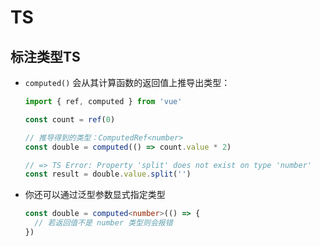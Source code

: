 # TS

## 标注类型TS

*   `computed()` 会从其计算函数的返回值上推导出类型：

    ```typescript
    import { ref, computed } from 'vue'

    const count = ref(0)

    // 推导得到的类型：ComputedRef<number>
    const double = computed(() => count.value * 2)

    // => TS Error: Property 'split' does not exist on type 'number'
    const result = double.value.split('')
    ```

*   你还可以通过泛型参数显式指定类型

    ```typescript
    const double = computed<number>(() => {
      // 若返回值不是 number 类型则会报错
    })
    ```
